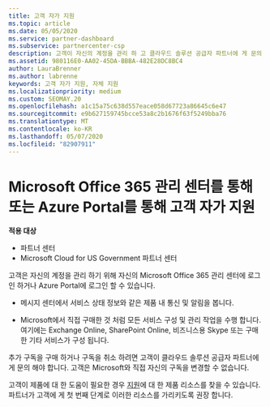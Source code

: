 ```yaml
---
title: 고객 자가 지원
ms.topic: article
ms.date: 05/05/2020
ms.service: partner-dashboard
ms.subservice: partnercenter-csp
description: 고객이 자신의 계정을 관리 하 고 클라우드 솔루션 공급자 파트너에 게 문의 해야 하는 시기와 위치를 알아봅니다.
ms.assetid: 980116E0-AA02-45DA-BBBA-482E28DC8BC4
author: LauraBrenner
ms.author: labrenne
keywords: 고객 자가 지원, 자체 지원
ms.localizationpriority: medium
ms.custom: SEOMAY.20
ms.openlocfilehash: a1c15a75c638d557eace058d67723a86645c6e47
ms.sourcegitcommit: e9b627159745bcce53a8c2b1676f63f5249bba76
ms.translationtype: MT
ms.contentlocale: ko-KR
ms.lasthandoff: 05/07/2020
ms.locfileid: "82907911"
---
```

# <a name="customer-self-support-through-microsoft-office-365-admin-center-or-through-the-azure-portal"></a>Microsoft Office 365 관리 센터를 통해 또는 Azure Portal를 통해 고객 자가 지원

**적용 대상**

-  파트너 센터
-  Microsoft Cloud for US Government 파트너 센터

고객은 자신의 계정을 관리 하기 위해 자신의 Microsoft Office 365 관리 센터에 로그인 하거나 Azure Portal에 로그인 할 수 있습니다.

-   메시지 센터에서 서비스 상태 정보와 같은 제품 내 통신 및 알림을 봅니다.

-   Microsoft에서 직접 구매한 것 처럼 모든 서비스 구성 및 관리 작업을 수행 합니다. 여기에는 Exchange Online, SharePoint Online, 비즈니스용 Skype 또는 구매한 기타 서비스가 구성 됩니다.

추가 구독을 구매 하거나 구독을 취소 하려면 고객이 클라우드 솔루션 공급자 파트너에 게 문의 해야 합니다. 고객은 Microsoft와 직접 자신의 구독을 변경할 수 없습니다.

고객이 제품에 대 한 도움이 필요한 경우 [지원](https://partnercenter.microsoft.com/partner/support)에 대 한 제품 리소스를 찾을 수 있습니다. 파트너가 고객에 게 첫 번째 단계로 이러한 리소스를 가리키도록 권장 합니다.

 

 



